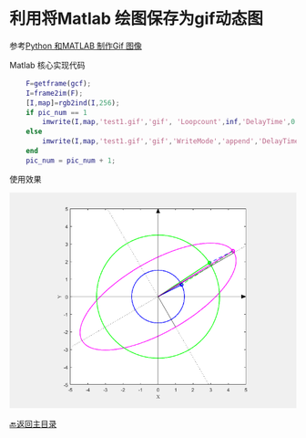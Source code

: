 # 利用将Matlab 绘图保存为gif动态图
参考[Python 和MATLAB 制作Gif 图像](https://zhuanlan.zhihu.com/p/87380652)

Matlab 核心实现代码
```m
    F=getframe(gcf);
    I=frame2im(F);
    [I,map]=rgb2ind(I,256);
    if pic_num == 1
        imwrite(I,map,'test1.gif','gif', 'Loopcount',inf,'DelayTime',0.1);
    else
        imwrite(I,map,'test1.gif','gif','WriteMode','append','DelayTime',0.1);
    end
    pic_num = pic_num + 1;
```

使用效果

![轴心轨迹示意图](./单轨迹演示.gif)

[🔙返回主目录](./MatlabNodeList.md)
